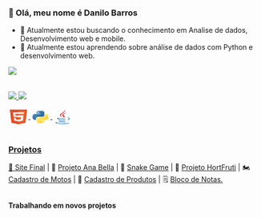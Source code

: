  ### 👋 Olá, meu nome é Danilo Barros

- 📖 Atualmente estou buscando o conhecimento em Analise de dados, Desenvolvimento web e mobile.
- 🌱 Atualmente estou aprendendo sobre análise de dados com Python e desenvolvimento web.  

<div> 
  <a href="https://www.linkedin.com/in/danilo-barross" target="_blank"><img src="https://img.shields.io/badge/-LinkedIn-%230077B5?style=for-the-badge&logo=linkedin&logoColor=white" target="_blank"></a> 

 ##
 
<div>
  <a href="https://github.com/danilobsena1">
  <img height="180em" src="https://github-readme-stats.vercel.app/api?username=danilobsena1&show_icons=true&theme=white&include_all_commits=true&count_private=true"/>
  <img height="180em" src="https://github-readme-stats.vercel.app/api/top-langs/?username=danilobsena1&layout=compact&langs_count=7&theme=white"/>
</div>

 <div style="display: inline_block"><br>
  <img align="center" alt="Rafa-HTML" height="30" width="40" src="https://raw.githubusercontent.com/devicons/devicon/master/icons/html5/html5-original.svg">
  <img align="center" alt="Rafa-Python" height="30" width="40" src="https://raw.githubusercontent.com/devicons/devicon/master/icons/python/python-original.svg">
  <img align="center" alt="Rafa-Csharp" height="30" width="40" src="https://raw.githubusercontent.com/devicons/devicon/master/icons/java/java-original.svg"> 
</div>
  
 <div style="display: inline_block"><br>
  <h3>Projetos</h3>
  🏢 <a href="https://github.com/danilobsena1/HTML-e-CSS-na-pratica/tree/master/Site_Final" target="_blank">Site Final</a> |
  👜 <a href="https://github.com/danilobsena1/ProjetoAnaBella" target="_blank"> Projeto Ana Bella</a> |
  🐍 <a href="https://github.com/danilobsena1/snake-game" target="_blank">Snake Game</a> |
  🍓 <a href="https://github.com/danilobsena1/projeto-hortifruti" target="_blank">Projeto HortFruti</a> |
  🏍️ <a href="https://github.com/danilobsena1/registration-motorcycle" target="_blank">Cadastro de Motos</a> |
  🍉 <a href="https://github.com/danilobsena1/Natural-Life" target="_blank">Cadastro de Produtos</a> |
  🗒️ <a href="https://github.com/danilobsena1/Project-Flutter/tree/master/Project-lista-tarefas" target="_blank">Bloco de Notas.</a>
  
 ##
 
  <h4>Trabalhando em novos projetos</h4>
 </div>
